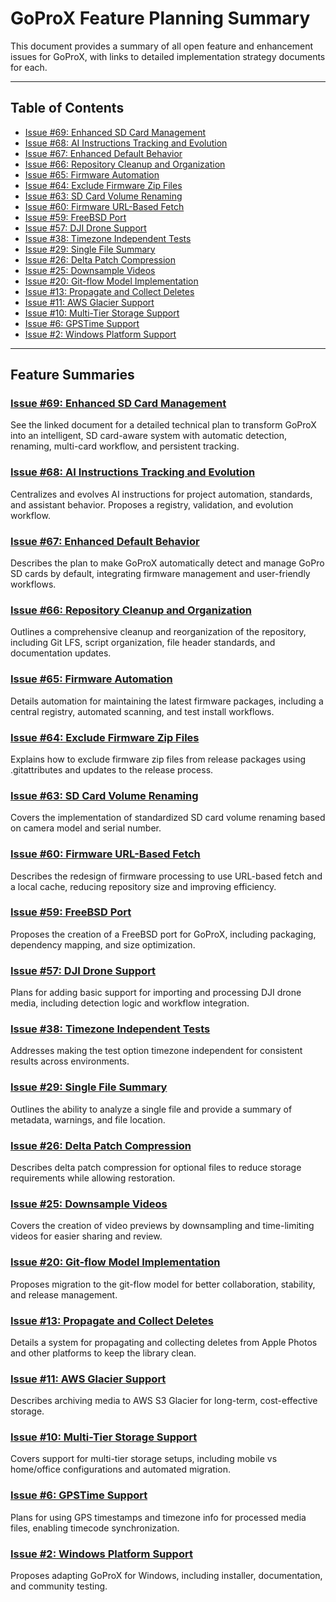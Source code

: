 # GoProX Feature Planning Summary

This document provides a summary of all open feature and enhancement issues for GoProX, with links to detailed implementation strategy documents for each.

---

## Table of Contents

- [Issue #69: Enhanced SD Card Management](./ISSUE-69-ENHANCED_SD_CARD_MANAGEMENT.md)
- [Issue #68: AI Instructions Tracking and Evolution](./ISSUE-68-AI_INSTRUCTIONS_TRACKING.md)
- [Issue #67: Enhanced Default Behavior](./ISSUE-67-ENHANCED_DEFAULT_BEHAVIOR.md)
- [Issue #66: Repository Cleanup and Organization](./ISSUE-66-REPOSITORY_CLEANUP.md)
- [Issue #65: Firmware Automation](./ISSUE-65-FIRMWARE_AUTOMATION.md)
- [Issue #64: Exclude Firmware Zip Files](./ISSUE-64-EXCLUDE_FIRMWARE_ZIP.md)
- [Issue #63: SD Card Volume Renaming](./ISSUE-63-SD_CARD_RENAMING.md)
- [Issue #60: Firmware URL-Based Fetch](./ISSUE-60-FIRMWARE_URL_FETCH.md)
- [Issue #59: FreeBSD Port](./ISSUE-59-FREEBSD_PORT.md)
- [Issue #57: DJI Drone Support](./ISSUE-57-DJI_DRONE_SUPPORT.md)
- [Issue #38: Timezone Independent Tests](./ISSUE-38-TIMEZONE_INDEPENDENT_TESTS.md)
- [Issue #29: Single File Summary](./ISSUE-29-SINGLE_FILE_SUMMARY.md)
- [Issue #26: Delta Patch Compression](./ISSUE-26-DELTA_PATCH_COMPRESSION.md)
- [Issue #25: Downsample Videos](./ISSUE-25-DOWNSAMPLE_VIDEOS.md)
- [Issue #20: Git-flow Model Implementation](./ISSUE-20-GIT_FLOW_MODEL.md)
- [Issue #13: Propagate and Collect Deletes](./ISSUE-13-PROPAGATE_AND_COLLECT_DELETES.md)
- [Issue #11: AWS Glacier Support](./ISSUE-11-AWS_GLACIER_SUPPORT.md)
- [Issue #10: Multi-Tier Storage Support](./ISSUE-10-MULTI_TIER_STORAGE.md)
- [Issue #6: GPSTime Support](./ISSUE-6-GPSTIME.md)
- [Issue #2: Windows Platform Support](./ISSUE-2-WINDOWS_SUPPORT.md)

---

## Feature Summaries

### [Issue #69: Enhanced SD Card Management](./ISSUE-69-ENHANCED_SD_CARD_MANAGEMENT.md)
See the linked document for a detailed technical plan to transform GoProX into an intelligent, SD card-aware system with automatic detection, renaming, multi-card workflow, and persistent tracking.

### [Issue #68: AI Instructions Tracking and Evolution](./ISSUE-68-AI_INSTRUCTIONS_TRACKING.md)
Centralizes and evolves AI instructions for project automation, standards, and assistant behavior. Proposes a registry, validation, and evolution workflow.

### [Issue #67: Enhanced Default Behavior](./ISSUE-67-ENHANCED_DEFAULT_BEHAVIOR.md)
Describes the plan to make GoProX automatically detect and manage GoPro SD cards by default, integrating firmware management and user-friendly workflows.

### [Issue #66: Repository Cleanup and Organization](./ISSUE-66-REPOSITORY_CLEANUP.md)
Outlines a comprehensive cleanup and reorganization of the repository, including Git LFS, script organization, file header standards, and documentation updates.

### [Issue #65: Firmware Automation](./ISSUE-65-FIRMWARE_AUTOMATION.md)
Details automation for maintaining the latest firmware packages, including a central registry, automated scanning, and test install workflows.

### [Issue #64: Exclude Firmware Zip Files](./ISSUE-64-EXCLUDE_FIRMWARE_ZIP.md)
Explains how to exclude firmware zip files from release packages using .gitattributes and updates to the release process.

### [Issue #63: SD Card Volume Renaming](./ISSUE-63-SD_CARD_RENAMING.md)
Covers the implementation of standardized SD card volume renaming based on camera model and serial number.

### [Issue #60: Firmware URL-Based Fetch](./ISSUE-60-FIRMWARE_URL_FETCH.md)
Describes the redesign of firmware processing to use URL-based fetch and a local cache, reducing repository size and improving efficiency.

### [Issue #59: FreeBSD Port](./ISSUE-59-FREEBSD_PORT.md)
Proposes the creation of a FreeBSD port for GoProX, including packaging, dependency mapping, and size optimization.

### [Issue #57: DJI Drone Support](./ISSUE-57-DJI_DRONE_SUPPORT.md)
Plans for adding basic support for importing and processing DJI drone media, including detection logic and workflow integration.

### [Issue #38: Timezone Independent Tests](./ISSUE-38-TIMEZONE_INDEPENDENT_TESTS.md)
Addresses making the test option timezone independent for consistent results across environments.

### [Issue #29: Single File Summary](./ISSUE-29-SINGLE_FILE_SUMMARY.md)
Outlines the ability to analyze a single file and provide a summary of metadata, warnings, and file location.

### [Issue #26: Delta Patch Compression](./ISSUE-26-DELTA_PATCH_COMPRESSION.md)
Describes delta patch compression for optional files to reduce storage requirements while allowing restoration.

### [Issue #25: Downsample Videos](./ISSUE-25-DOWNSAMPLE_VIDEOS.md)
Covers the creation of video previews by downsampling and time-limiting videos for easier sharing and review.

### [Issue #20: Git-flow Model Implementation](./ISSUE-20-GIT_FLOW_MODEL.md)
Proposes migration to the git-flow model for better collaboration, stability, and release management.

### [Issue #13: Propagate and Collect Deletes](./ISSUE-13-PROPAGATE_AND_COLLECT_DELETES.md)
Details a system for propagating and collecting deletes from Apple Photos and other platforms to keep the library clean.

### [Issue #11: AWS Glacier Support](./ISSUE-11-AWS_GLACIER_SUPPORT.md)
Describes archiving media to AWS S3 Glacier for long-term, cost-effective storage.

### [Issue #10: Multi-Tier Storage Support](./ISSUE-10-MULTI_TIER_STORAGE.md)
Covers support for multi-tier storage setups, including mobile vs home/office configurations and automated migration.

### [Issue #6: GPSTime Support](./ISSUE-6-GPSTIME.md)
Plans for using GPS timestamps and timezone info for processed media files, enabling timecode synchronization.

### [Issue #2: Windows Platform Support](./ISSUE-2-WINDOWS_SUPPORT.md)
Proposes adapting GoProX for Windows, including installer, documentation, and community testing. 